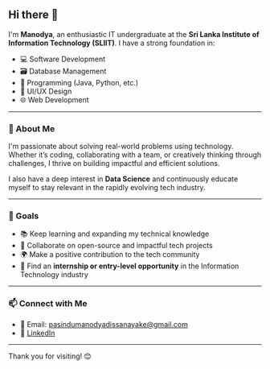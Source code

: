 ## Hi there 👋

I'm **Manodya**, an enthusiastic IT undergraduate at the **Sri Lanka Institute of Information Technology (SLIIT)**. I have a strong foundation in:

- 💻 Software Development
- 🗃️ Database Management
- 🧠 Programming (Java, Python, etc.)
- 🎨 UI/UX Design
- 🌐 Web Development

---

### 🚀 About Me

I'm passionate about solving real-world problems using technology. Whether it’s coding, collaborating with a team, or creatively thinking through challenges, I thrive on building impactful and efficient solutions.

I also have a deep interest in **Data Science** and continuously educate myself to stay relevant in the rapidly evolving tech industry.

---

### 🎯 Goals

- 📚 Keep learning and expanding my technical knowledge
- 🤝 Collaborate on open-source and impactful tech projects
- 🌍 Make a positive contribution to the tech community
- 💼 Find an **internship or entry-level opportunity** in the Information Technology industry

---

### 📫 Connect with Me

- 📧 Email: pasindumanodyadissanayake@gmail.com
- 🔗 [LinkedIn](https://www.linkedin.com/in/manodya-dissanayake-34a861227)
---

Thank you for visiting! 😊
